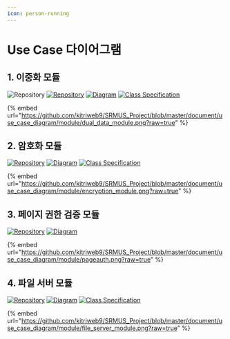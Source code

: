 ```yaml
---
icon: person-running
---
```


# Use Case 다이어그램

## 1. 이중화 모듈 <a href="#dual-data" id="dual-data"></a>

![Repository](https://img.shields.io/badge/Writer-%EC%A0%95%EC%95%88%EC%8B%9D-blue) [![Repository](https://img.shields.io/badge/View-Repository-blue)](https://github.com/kitriweb9/SRMUS_Project/tree/master/srmus_project/src/main/java/org/kitri/system/dualdata) [![Diagram](https://img.shields.io/badge/View-Class_Diagram-blue)](cld.md#dual-data) [![Class Specification](https://img.shields.io/badge/View-Class_Specification-blue)](class-spec/dual-data.md)

{% embed url="https://github.com/kitriweb9/SRMUS_Project/blob/master/document/use_case_diagram/module/dual_data_module.png?raw=true" %}

## 2. 암호화 모듈 <a href="#encrypt" id="encrypt"></a>

[![Repository](https://img.shields.io/badge/View-Repository-blue)](https://github.com/kitriweb9/SRMUS_Project/tree/master/srmus_project/src/main/java/org/kitri/system/encryption) [![Diagram](https://img.shields.io/badge/View-Class_Diagram-blue)](cld.md#encrypt) [![Class Specification](https://img.shields.io/badge/View-Class_Specification-blue)](class-spec/encrypt/)

{% embed url="https://github.com/kitriweb9/SRMUS_Project/blob/master/document/use_case_diagram/module/encryption_module.png?raw=true" %}

## 3. 페이지 권한 검증 모듈 <a href="#pageauth" id="pageauth"></a>

[![Repository](https://img.shields.io/badge/View-Repository-blue)](https://github.com/kitriweb9/SRMUS_Project/tree/master/srmus_project/src/main/java/org/kitri/services/common/pageauth) [![Diagram](https://img.shields.io/badge/View-Class_Diagram-blue)](cld.md#page-auth)

{% embed url="https://github.com/kitriweb9/SRMUS_Project/blob/master/document/use_case_diagram/module/pageauth.png?raw=true" %}

## 4. 파일 서버 모듈 <a href="#file-server" id="file-server"></a>

[![Repository](https://img.shields.io/badge/View-Repository-blue)](https://github.com/kitriweb9/SRMUS_Project/tree/master/file_server) [![Diagram](https://img.shields.io/badge/View-Class_Diagram-blue)](cld.md#file-server-shq) [![Class Specification](https://img.shields.io/badge/View-Class_Specification-blue)](class-spec/fileserver/)

{% embed url="https://github.com/kitriweb9/SRMUS_Project/blob/master/document/use_case_diagram/module/file_server_module.png?raw=true" %}
